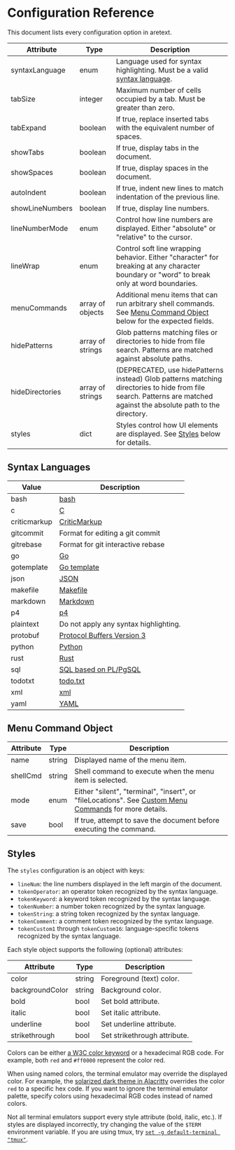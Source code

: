 Configuration Reference
=======================

This document lists every configuration option in aretext.

| Attribute       | Type             | Description                                                                                                                                                          |
|-----------------|------------------|----------------------------------------------------------------------------------------------------------------------------------------------------------------------|
| syntaxLanguage  | enum             | Language used for syntax highlighting. Must be a valid [syntax language](#syntax-languages).                                                                         |
| tabSize         | integer          | Maximum number of cells occupied by a tab. Must be greater than zero.                                                                                                |
| tabExpand       | boolean          | If true, replace inserted tabs with the equivalent number of spaces.                                                                                                 |
| showTabs        | boolean          | If true, display tabs in the document.                                                                                                                               |
| showSpaces      | boolean          | If true, display spaces in the document.                                                                                                                             |
| autoIndent      | boolean          | If true, indent new lines to match indentation of the previous line.                                                                                                 |
| showLineNumbers | boolean          | If true, display line numbers.                                                                                                                                       |
| lineNumberMode  | enum             | Control how line numbers are displayed. Either "absolute" or "relative" to the cursor.                                                                               |
| lineWrap        | enum             | Control soft line wrapping behavior. Either "character" for breaking at any character boundary or "word" to break only at word boundaries.                           |
| menuCommands    | array of objects | Additional menu items that can run arbitrary shell commands. See [Menu Command Object](#menu-command-object) below for the expected fields.                          |
| hidePatterns    | array of strings | Glob patterns matching files or directories to hide from file search. Patterns are matched against absolute paths.                                                   |
| hideDirectories | array of strings | (DEPRECATED, use hidePatterns instead) Glob patterns matching directories to hide from file search. Patterns are matched against the absolute path to the directory. |
| styles          | dict             | Styles control how UI elements are displayed. See [Styles](#styles) below for details.                                                                               |

Syntax Languages
----------------

| Value        | Description                                                                                 |
|--------------|---------------------------------------------------------------------------------------------|
| bash         | [bash](https://www.gnu.org/software/bash/manual/bash.html)                                  |
| c            | [C](http://www.gnu.org/software/gnu-c-manual/gnu-c-manual.html)                             |
| criticmarkup | [CriticMarkup](https://github.com/CriticMarkup/CriticMarkup-toolkit)                        |
| gitcommit    | Format for editing a git commit                                                             |
| gitrebase    | Format for git interactive rebase                                                           |
| go           | [Go](https://golang.org/ref/spec)                                                           |
| gotemplate   | [Go template](https://pkg.go.dev/text/template)                                             |
| json         | [JSON](https://www.json.org/json-en.html)                                                   |
| makefile     | [Makefile](https://www.gnu.org/software/make/manual/make.html)                              |
| markdown     | [Markdown](https://commonmark.org/)                                                         |
| p4           | [p4](https://p4.org)                                                                        |
| plaintext    | Do not apply any syntax highlighting.                                                       |
| protobuf     | [Protocol Buffers Version 3](https://developers.google.com/protocol-buffers/docs/proto3)    |
| python       | [Python](https://docs.python.org/3/reference/)                                              |
| rust         | [Rust](https://doc.rust-lang.org/stable/reference/)                                         |
| sql          | [SQL based on PL/PgSQL](https://www.postgresql.org/docs/current/sql-keywords-appendix.html) |
| todotxt      | [todo.txt](https://github.com/todotxt/todo.txt)                                             |
| xml          | [xml](https://www.w3.org/TR/2006/REC-xml11-20060816/)                                       |
| yaml         | [YAML](https://yaml.org/spec/)                                                              |

Menu Command Object
-------------------

| Attribute | Type   | Description                                                                                                                      |
|-----------|--------|----------------------------------------------------------------------------------------------------------------------------------|
| name      | string | Displayed name of the menu item.                                                                                                 |
| shellCmd  | string | Shell command to execute when the menu item is selected.                                                                         |
| mode      | enum   | Either "silent", "terminal", "insert", or "fileLocations". See [Custom Menu Commands](custom-menu-commands.md) for more details. |
| save      | bool   | If true, attempt to save the document before executing the command.                                                              |

Styles
------

The `styles` configuration is an object with keys:

-	`lineNum`: the line numbers displayed in the left margin of the document.
-	`tokenOperator`: an operator token recognized by the syntax language.
-	`tokenKeyword`: a keyword token recognized by the syntax language.
-	`tokenNumber`: a number token recognized by the syntax language.
-	`tokenString`: a string token recognized by the syntax language.
-	`tokenComment`: a comment token recognized by the syntax language.
-	`tokenCustom1` through `tokenCustom16`: language-specific tokens recognized by the syntax language.

Each style object supports the following (optional) attributes:

| Attribute       | Type   | Description                  |
|-----------------|--------|------------------------------|
| color           | string | Foreground (text) color.     |
| backgroundColor | string | Background color.            |
| bold            | bool   | Set bold attribute.          |
| italic          | bool   | Set italic attribute.        |
| underline       | bool   | Set underline attribute.     |
| strikethrough   | bool   | Set strikethrough attribute. |

Colors can be either [a W3C color keyword](https://www.w3.org/wiki/CSS/Properties/color/keywords) or a hexadecimal RGB code. For example, both `red` and `#ff0000` represent the color red.

When using named colors, the terminal emulator may override the displayed color. For example, the [solarized dark theme in Alacritty](https://github.com/eendroroy/alacritty-theme/blob/06c3920d35dbbe3de35183b0512f9406041d681b/themes/solarized_dark.yaml) overrides the color `red` to a specific hex code. If you want to ignore the terminal emulator palette, specify colors using hexadecimal RGB codes instead of named colors.

Not all terminal emulators support every style attribute (bold, italic, etc.). If styles are displayed incorrectly, try changing the value of the `$TERM` environment variable. If you are using tmux, try [`set -g default-terminal "tmux"`](https://github.com/tmux/tmux/wiki/FAQ#i-dont-see-italics-or-italics-and-reverse-are-the-wrong-way-round).
